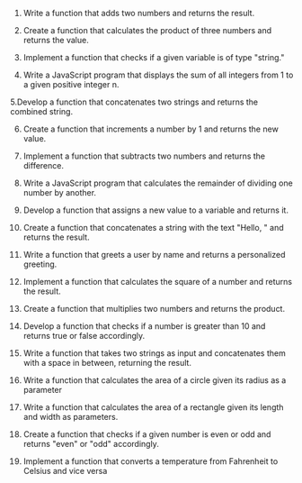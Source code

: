 1. Write a function that adds two numbers and returns the result.

2. Create a function that calculates the product of three numbers and returns the value.

3. Implement a function that checks if a given variable is of type "string."

4. Write a JavaScript program that displays the sum of all integers from 1 to a given positive integer n.

5.Develop a function that concatenates two strings and returns the combined string.

6. Create a function that increments a number by 1 and returns the new value.

7. Implement a function that subtracts two numbers and returns the difference.

8. Write a JavaScript program that calculates the remainder of dividing one number by another.

9. Develop a function that assigns a new value to a variable and returns it.

10. Create a function that concatenates a string with the text "Hello, " and returns the result.

11. Write a function that greets a user by name and returns a personalized greeting.

12. Implement a function that calculates the square of a number and returns the result.

13. Create a function that multiplies two numbers and returns the product.

14. Develop a function that checks if a number is greater than 10 and returns true or false accordingly.

15. Write a function that takes two strings as input and concatenates them with a space in between, returning the result.

16. Write a function that calculates the area of a circle given its radius as a parameter

17. Write a function that calculates the area of a rectangle given its length and width as parameters.

18. Create a function that checks if a given number is even or odd and returns "even" or "odd" accordingly.

19. Implement a function that converts a temperature from Fahrenheit to Celsius and vice versa
